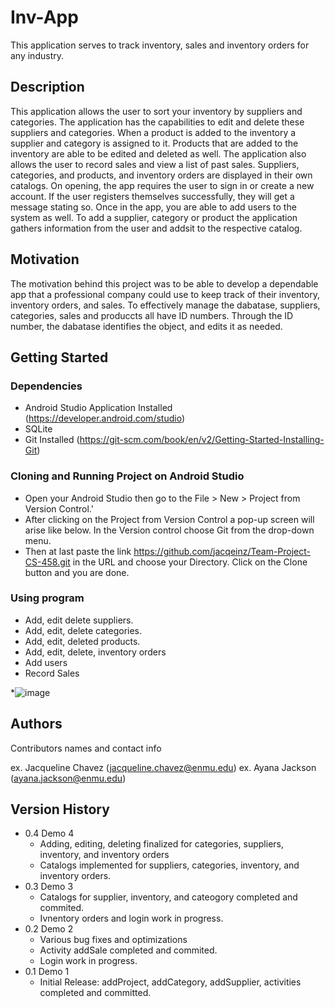 # Inv-App

This application serves to track inventory, sales and inventory orders for any industry. 

## Description

This application allows the user to sort your inventory by suppliers and categories. The application has the capabilities to edit and delete these suppliers and categories. When a product is added to the inventory a supplier and category is assigned to it. Products that are added to the inventory are able to be edited and deleted as well. The application also allows the user to record sales and view a list of past sales. Suppliers, categories, and products, and inventory orders are displayed in their own catalogs. On opening, the app requires the user to sign in or create a new account. If the user registers themselves successfully, they will get a message stating so. Once in the app, you are able to add users to the system as well. To add a supplier, category or product the application gathers information from the user and addsit to the respective catalog.

## Motivation
The motivation behind this project was to be able to develop a dependable app that a professional company could use to keep track of their inventory, inventory orders, and sales. To effectively manage the dabatase, suppliers, categories, sales and produccts all have ID numbers. Through the ID number, the dabatase identifies the object, and edits it as needed. 

## Getting Started

### Dependencies

* Android Studio Application Installed (https://developer.android.com/studio)
* SQLite
* Git Installed (https://git-scm.com/book/en/v2/Getting-Started-Installing-Git)

### Cloning and Running Project on Android Studio

* Open your Android Studio then go to the File > New > Project from Version Control.'
* After clicking on the Project from Version Control a pop-up screen will arise like below. In the Version control choose Git from the drop-down menu. 
* Then at last paste the link <https://github.com/jacqeinz/Team-Project-CS-458.git> in the URL and choose your Directory. Click on the Clone button and you are done.

### Using program

* Add, edit delete suppliers.
* Add, edit, delete categories. 
* Add, edit, deleted products. 
* Add, edit, delete, inventory orders
* Add users
* Record Sales

*![image](https://user-images.githubusercontent.com/111589915/206036598-69075e88-3348-461a-8f1c-41251878a4d4.png)


## Authors

Contributors names and contact info

ex. Jacqueline Chavez (jacqueline.chavez@enmu.edu) 
ex. Ayana Jackson (ayana.jackson@enmu.edu)

## Version History
* 0.4 Demo 4
    * Adding, editing, deleting finalized for categories, suppliers, inventory, and inventory orders 
    * Catalogs implemented for suppliers, categories, inventory, and inventory orders.
* 0.3 Demo 3
    * Catalogs for supplier, inventory, and cateogory completed and commited.
    * Ivnentory orders and login work in progress.     
* 0.2 Demo 2
    * Various bug fixes and optimizations
    * Activity addSale completed and commited. 
    * Login work in progress.
* 0.1 Demo 1
    * Initial Release: addProject, addCategory, addSupplier, activities completed and committed. 


